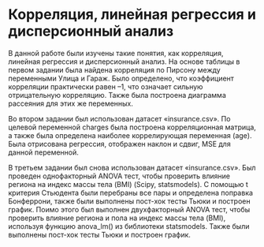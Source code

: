 # Корреляция, линейная регрессия и дисперсионный анализ
В данной работе были изучены такие понятия, как корреляция, линейная регрессия и дисперсионный анализ. 
На основе таблицы в первом задании была найдена корреляция по Пирсону между переменными Улица и Гараж. Было определено, что коэффициент корреляции практически равен –1, что означает сильную отрицательную корреляцию. Также была построена диаграмма рассеяния для этих же переменных.

Во втором задании был использован датасет «insurance.csv». По целевой переменной charges была построена корреляционная матрица, а также была определена наиболее коррелирующая переменная (age). Была отрисована регрессия, отображен наклон и сдвиг, MSE для данной переменной.

В третьем задании был снова использован датасет «insurance.csv». Был проведен однофакторный ANOVA тест, чтобы проверить влияние региона на индекс массы тела (BMI) (Scipy, statsmodels). С помощью t критерия Стьюдента были перебраны все пары и определена поправка Бонферрони, также были выполнены пост-хок тесты Тьюки и построен график. Поимо этого был выполнен двухфакторный ANOVA тест, чтобы проверить влияние региона и пола на индекс массы тела (BMI), используя функцию anova_lm() из библиотеки statsmodels. Также были выполнены пост-хок тесты Тьюки и построен график.
